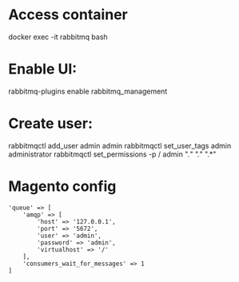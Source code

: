 # Access container
docker exec -it rabbitmq bash
# Enable UI: 
rabbitmq-plugins enable rabbitmq_management
# Create user:
rabbitmqctl add_user admin admin
rabbitmqctl set_user_tags admin administrator
rabbitmqctl set_permissions -p / admin ".*" ".*" ".*"
# Magento config
    'queue' => [
        'amqp' => [
            'host' => '127.0.0.1',
            'port' => '5672',
            'user' => 'admin',
            'password' => 'admin',
            'virtualhost' => '/'
        ],
        'consumers_wait_for_messages' => 1
    ]